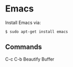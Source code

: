 
Emacs
=====

Install Emacs via:

    $ sudo apt-get install emacs


Commands
--------

C-c C-b		Beautify Buffer

